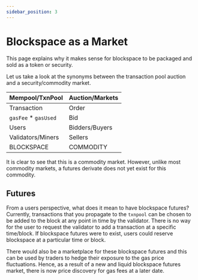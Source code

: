 ```yaml
---
sidebar_position: 3
---
```


# Blockspace as a Market 

This page explains why it makes sense for blockspace to be packaged and sold as a token or security.

Let us take a look at the synonyms between the transaction pool auction and a security/commodity market.

| Mempool/TxnPool      | Auction/Markets |
|----------------------|-----------------|
| Transaction          | Order           |
| `gasFee` * `gasUsed` | Bid             |
| Users                | Bidders/Buyers  |
| Validators/Miners    | Sellers         |
| BLOCKSPACE           | COMMODITY       |

It is clear to see that this is a commodity market. However, unlike most commodity markets, a futures derivate does not yet exist for this commodity.

## Futures

From a users perspective, what does it mean to have blockspace futures? Currently, transactions that you propagate to the `txnpool` can be chosen to be added to the block at any point in time by the validator. There is no way for the user to request the validator to add a transaction at a specific time/block. If blockspace futures were to exist, users could reserve blockspace at a particular time or block.

There would also be a marketplace for these blockspace futures and this can be used by traders to hedge their exposure to the gas price fluctuations. Hence, as a result of a new and liquid blockspace futures market, there is now price discovery for gas fees at a later date.
